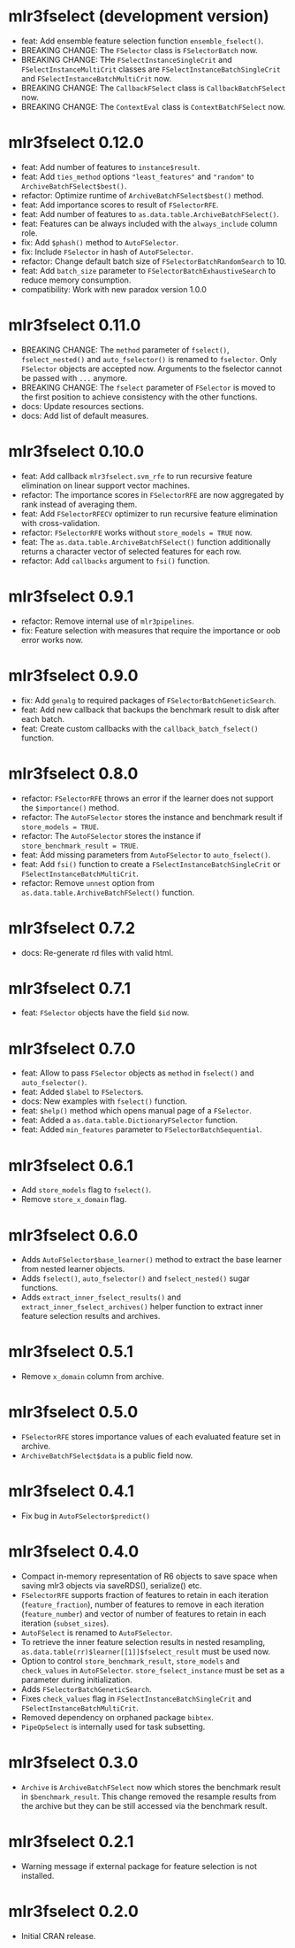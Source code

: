 # mlr3fselect (development version)

* feat: Add ensemble feature selection function `ensemble_fselect()`.
* BREAKING CHANGE: The `FSelector` class is `FSelectorBatch` now.
* BREAKING CHANGE: THe `FSelectInstanceSingleCrit` and `FSelectInstanceMultiCrit` classes are `FSelectInstanceBatchSingleCrit` and `FSelectInstanceBatchMultiCrit` now.
* BREAKING CHANGE: The `CallbackFSelect` class is `CallbackBatchFSelect` now.
* BREAKING CHANGE: The `ContextEval` class is `ContextBatchFSelect` now.

# mlr3fselect 0.12.0

* feat: Add number of features to `instance$result`.
* feat: Add `ties_method` options `"least_features"` and `"random"` to `ArchiveBatchFSelect$best()`.
* refactor: Optimize runtime of `ArchiveBatchFSelect$best()` method.
* feat: Add importance scores to result of `FSelectorRFE`.
* feat: Add number of features to `as.data.table.ArchiveBatchFSelect()`.
* feat: Features can be always included with the `always_include` column role.
* fix: Add `$phash()` method to `AutoFSelector`.
* fix: Include `FSelector` in hash of  `AutoFSelector`.
* refactor: Change default batch size of `FSelectorBatchRandomSearch` to 10.
* feat: Add `batch_size` parameter to `FSelectorBatchExhaustiveSearch` to reduce memory consumption.
* compatibility: Work with new paradox version 1.0.0

# mlr3fselect 0.11.0

* BREAKING CHANGE: The `method` parameter of `fselect()`, `fselect_nested()` and `auto_fselector()` is renamed to `fselector`.
  Only `FSelector` objects are accepted now.
  Arguments to the fselector cannot be passed with `...` anymore.
* BREAKING CHANGE: The `fselect` parameter of `FSelector` is moved to the first position to achieve consistency with the other functions.
* docs: Update resources sections.
* docs: Add list of default measures.

# mlr3fselect 0.10.0

* feat: Add callback `mlr3fselect.svm_rfe` to run recursive feature elimination on linear support vector machines.
* refactor: The importance scores in `FSelectorRFE` are now aggregated by rank instead of averaging them.
* feat: Add `FSelectorRFECV` optimizer to run recursive feature elimination with cross-validation.
* refactor: `FSelectorRFE` works without `store_models = TRUE` now.
* feat: The `as.data.table.ArchiveBatchFSelect()` function additionally returns a character vector of selected features for each row.
* refactor: Add `callbacks` argument to `fsi()` function.

# mlr3fselect 0.9.1

* refactor: Remove internal use of `mlr3pipelines`.
* fix: Feature selection with measures that require the importance or oob error works now.

# mlr3fselect 0.9.0

* fix: Add `genalg` to required packages of `FSelectorBatchGeneticSearch`.
* feat: Add new callback that backups the benchmark result to disk after each batch.
* feat: Create custom callbacks with the `callback_batch_fselect()` function.

# mlr3fselect 0.8.0

* refactor: `FSelectorRFE` throws an error if the learner does not support the `$importance()` method.
* refactor: The `AutoFSelector` stores the instance and benchmark result if `store_models = TRUE`.
* refactor: The `AutoFSelector` stores the instance if `store_benchmark_result = TRUE`.
* feat: Add missing parameters from `AutoFSelector` to `auto_fselect()`.
* feat: Add `fsi()` function to create a `FSelectInstanceBatchSingleCrit` or `FSelectInstanceBatchMultiCrit`.
* refactor: Remove `unnest` option from `as.data.table.ArchiveBatchFSelect()` function.

# mlr3fselect 0.7.2

* docs: Re-generate rd files with valid html.

# mlr3fselect 0.7.1

* feat: `FSelector` objects have the field `$id` now.

# mlr3fselect 0.7.0

* feat: Allow to pass `FSelector` objects as `method` in `fselect()` and `auto_fselector()`.
* feat: Added `$label` to `FSelector`s.
* docs: New examples with `fselect()` function.
* feat: `$help()` method which opens manual page of a `FSelector`.
* feat: Added a `as.data.table.DictionaryFSelector` function.
* feat: Added `min_features` parameter to `FSelectorBatchSequential`.

# mlr3fselect 0.6.1

* Add `store_models` flag to `fselect()`.
* Remove `store_x_domain` flag.

# mlr3fselect 0.6.0

* Adds `AutoFSelector$base_learner()` method to extract the base learner from
  nested learner objects.
* Adds `fselect()`, `auto_fselector()` and `fselect_nested()` sugar functions.
* Adds `extract_inner_fselect_results()` and `extract_inner_fselect_archives()`
  helper function to extract inner feature selection results and archives.

# mlr3fselect 0.5.1

* Remove `x_domain` column from archive.

# mlr3fselect 0.5.0

* `FSelectorRFE` stores importance values of each evaluated feature set in
  archive.
* `ArchiveBatchFSelect$data` is a public field now.

# mlr3fselect 0.4.1

* Fix bug in `AutoFSelector$predict()`

# mlr3fselect 0.4.0

* Compact in-memory representation of R6 objects to save space when saving mlr3
  objects via saveRDS(), serialize() etc.
* `FSelectorRFE` supports fraction of features to retain in each iteration
  (`feature_fraction`), number of features to remove in each iteration
  (`feature_number`) and vector of number of features to retain in each
  iteration (`subset_sizes`).
* `AutoFSelect` is renamed to `AutoFSelector`.
* To retrieve the inner feature selection results in nested resampling,
  `as.data.table(rr)$learner[[1]]$fselect_result` must be used now.
* Option to control `store_benchmark_result`, `store_models` and `check_values`
  in `AutoFSelector`. `store_fselect_instance` must be set as a parameter during
  initialization.
* Adds `FSelectorBatchGeneticSearch`.
* Fixes `check_values` flag in `FSelectInstanceBatchSingleCrit` and
  `FSelectInstanceBatchMultiCrit`.
* Removed dependency on orphaned package `bibtex`.
* `PipeOpSelect` is internally used for task subsetting.

# mlr3fselect 0.3.0

* `Archive` is `ArchiveBatchFSelect` now which stores the benchmark result in
  `$benchmark_result`. This change removed the resample results from the archive
  but they can be still accessed via the benchmark result.

# mlr3fselect 0.2.1

* Warning message if external package for feature selection is not installed.

# mlr3fselect 0.2.0

* Initial CRAN release.
